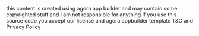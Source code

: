 this content is created using agora app builder and may contain some copyrighted stuff and i am not responsible for anything if you use this source code you accept our license and agora appbuilder template T&C and Privacy Policy
